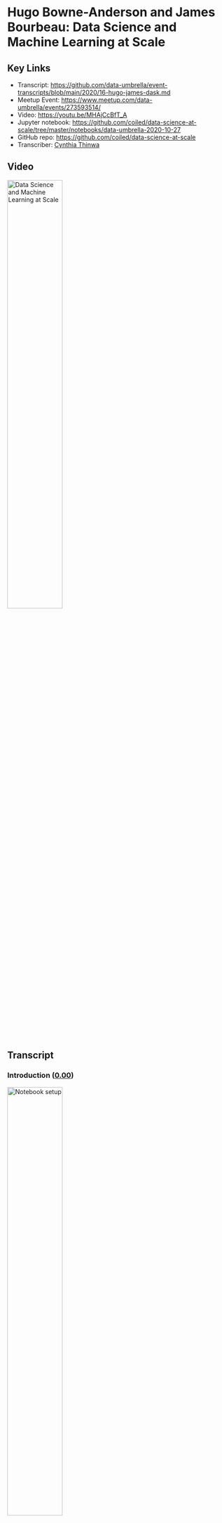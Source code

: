 # Hugo Bowne-Anderson and James Bourbeau:  Data Science and Machine Learning at Scale

## Key Links
- Transcript:  https://github.com/data-umbrella/event-transcripts/blob/main/2020/16-hugo-james-dask.md
- Meetup Event:  https://www.meetup.com/data-umbrella/events/273593514/
- Video:   https://youtu.be/MHAjCcBfT_A
- Jupyter notebook:  https://github.com/coiled/data-science-at-scale/tree/master/notebooks/data-umbrella-2020-10-27
- GitHub repo:  https://github.com/coiled/data-science-at-scale
- Transcriber:  <a href='https://github.com/'>Cynthia Thinwa</a>

## Video

<a href="http://www.youtube.com/watch?feature=player_embedded&v=MHAjCcBfT_A" target="_blank">
  <img src="http://img.youtube.com/vi/MHAjCcBfT_A/0.jpg"
       alt="Data Science and Machine Learning at Scale" width="50%" /></a>

## Transcript

### Introduction (<a href='https://youtu.be/MHAjCcBfT_A'>0.00</a>)

<a href="https://youtu.be/MHAjCcBfT_A?t=1">
  <img src="https://github.com/CeeThinwa/event-transcripts/blob/patch-1/images/v16/v16t0.00.JPG"
       alt="Notebook setup" width="50%" /></a>

**Reshama**:

Okay - hello and welcome to Data Umbrella's webinar for October; so I'm just going to go over the agenda, I'm going to do a brief introduction then there will be the workshop by Hugo and James and you can ask questions along the way in the chat or - actually the best place to ask questions is the Q&A and there's an option to upvote as well. So yeah; asking the Q&A - if you happen to post it on the chat by mistake I can also transfer it over to Q&A so that would be fine too and this webinar is being recorded.

Briefly about me: I am a statistician and data scientist and I am the founder of Data Umbrella; I am on a lot of platforms as @reshamas so feel free to follow me on Twitter and LinkedIn. We have a code of conduct; we're dedicated to providing a harassment-free experience for everyone; thank you for helping to make this a welcoming, friendly professional community for all and this code of conduct applies to the chat as well. So our mission is to provide an inclusive community for underrepresented persons in data science and we are an all-volunteer-run organization.

You can support Data Umbrella by doing the following things: you can follow our code of conduct and keep our community a place where everybody wants to keep coming to, you can donate to our open collective and that helps to pay meet-up dues and other operational costs and you can check out this link here on GitHub - we have this new initiative where all the videos are being transcribed and... so it's to make them more accessible - so we take the YouTube videos and we put the raw there and so we've had a number of volunteers help us transcribe it; so feel free to check out this link and maybe if you do this video, maybe the two speakers will follow you on Twitter; I can't promise anything but it's possible.

Data Umbrella has a job board and it's at jobs.dataumbrella.org and once this gets started I'll put some links in the chat. The job that we are highlighting today is the machine learning engineer job by Development Seed and Development Seed is based in Washington DC and Lisbon, Portugal and they do - I'm going to go to the next slide - what they do is they're doing social good work and so they're doing for instance, mapping elections from Afghanistan to the U.S, analyzing public health and economic data from Palestine to Illinois and leading the strategy and development behind data for World Bank and some other organizations and I will share a link to their job posting in the chat as well as soon as I finish this brief introduction.

Check out our website for resources - there's a lot of resources on learning Python and R, also for contributing to open source, also for guides on accessibility and responsibility and allyship. We have a monthly newsletter that goes out towards the end of the month and it has information on our upcoming events - we have two great events coming up in November and December on open source so subscribe to our newsletter to be in the know. We are on all social media platforms as Data Umbrella; Meetup is the best place to join to find out about upcoming events, our website has resources, follow us on Twitter, we also share a lot of information on LinkedIn, and if you want to subscribe to our YouTube channel we record all of our talks and post them there within about a week of the talk so it's a good way to get information.

Okay and now we are ready to get started. So I will hand it over to - put myself on mute - and I will hand it over to Hugo and James and let you take over.

**Hugo:**

Thank you all for joining I just want to thank Reshama, Christina and and everyone else who tire - all the tireless effort that - that goes into putting these meet-ups and these online sessions together. I think one thing I want to say is actually the last in-person workshop I gave - either at the end of February or early March was Data Umbrella's inaugural tutorial and meetup if I recall correctly - on Bayesian thinking and hacker statistics and simulation and that type of stuff, so it's just wonderful to be back particularly with my colleague and friend James. We're building really cool distributed data science products at Coiled - we'll say a bit about that but we'll do some introductions in a bit.

### How to access and set up notebooks used in the webinar (<a href='https://youtu.be/MHAjCcBfT_A?t=300'>05:00</a>)

<a href="https://youtu.be/MHAjCcBfT_A?t=300">
  <img src="https://github.com/CeeThinwa/event-transcripts/blob/patch-1/images/v16/v16t05.00.JPG"
       alt="Notebook setup" width="50%" /></a>
       
**Hugo:**

I just wanted to get you all accustomed to - it was February, thank you Reshama. We're working with Jupyter notebooks in a GitHub repository - the repository is pinned to the top of the chat. This is what it looks like (scrolling down the repository homepage) - these are all the files; this is the file system.

Now we use something called Binder which is a project, out of and related to Project - Project Jupyter which provides infrastructure to run notebooks without any local installs. So there are two ways you can you can code along on this tutorial; the first is - and i won't get you to do this yet - is to launch Binder. The reason I won't get you to do that yet is because once you launch it we have 10 minutes to start coding or the Binder session times out - I've been burnt by that before, actually several times - I'm surprised I even remembered it this time. The other thing you can do is install everything locally by cloning the repository, downloading Anaconda, creating a Conda environment - if you haven't done that, I suggest you do not do that now - and you launch - launch the Binder. James is going to start by telling us a few things about about Dask and distributed computing in general.

My question for you James is: if we get people to launch this now, will we get to execute a cell - code cell in 10 minutes?

**James:**

I would... let's hold off for now maybe..

**Hugo:**

Yep.

**James:**

Maybe I'll indicate when we should launch Binder.

**Hugo:**

Okay, fantastic.

**James:**

Cool um and just for reference -

**Hugo:**

So -

**James:**

What I'm looking at right now is the GitHub repository on your browser...

**Hugo:**

Yes.

**James:**

Okay.

**Hugo:**
Exactly. So I will not launch Binder now - I will not get you to now... I've - I'm doing this locally... (highlights notebook located in `localhost` onscreen) and we see that I'm in notebook zero, and if you want to actually have a look at this notebook before launching Binder, it's in the (highlights notebook location in GitHub onscreen) *Notebooks Data Umbrella...* subdirectory  (clicks notebook location in GitHub onscreen) and it's (highlights notebook location in GitHub onscreen) notebook zero and we're going to hopefully make it through the overview then (highlights notebook location in GitHub onscreen) chatting about Dask - Dask *delayed* and - and (highlights notebook location onscreen) *dataframe* and (highlights notebook location onscreen) *machine learning*.

Great so we have... Hashim has said you could open in VS Code as well; you could - I mean, that would require all your local installs and that type of stuff as well but we're to introduce me and James; we work at Coiled where we build products for distributed computing infrastructure. As we'll see one of the big problems with like bursting to the cloud is all the like Kubernetes, AWS, Docker stuff, so we build a one-click host of deployments for Dask but for data science and machine learning in general. James maintains Dask along with Matt - Matt Rocklin who created Dask with a team - people who were working with Continuum, Anaconda at the time - and James is a software engineer at Coiled and I run Data science evangelism, Marketing, work on a bunch of product stuff as well, wear a bunch of different hats occasionally; there are many ways to think about distributed compute and how to do it in Python. We're going to present - hey James, you're muted -

**James:**

I'm taking it I went away based on what I see in the chat...

**Hugo:**

You did, you did but now we're back; I've introduced you, I've introduced me, I've mentioned that there are many ways to do distributed compute in the Python ecosystem and we'll be
chatting about one called Dask and maybe I'll pass to you in a second but I'll say one thing that I really like about - my background isn't in distributed compute my background's in
Pythonic data science. When thinking about bursting to larger data sets and larger models, there are a variety of options. The thing that took me, attracted me to Dask - originally.
I saw Cameron's note  "The ghosts in the machine aren't playing nice tonight I think that ain't that the truth" - is that Dask plays so nicely with the entire Py data ecosystem so as we'll see if you want to write Dask code for dataframes - Dask DataFrames - it really mimics your Pandas code; same with Numpy, same with Scikit-learn - okay? And the other thing is Dask essentially runs the Python code under the hood so your mental model of what's happening is - actually corresponds to the code being executed. Okay.. now I'd like to pass over to James but it looks like he's disappeared again -

**James:**

I'm still here if you can hear me, I've just turned my camera off.

**Hugo:**

Oh yeah! Okay great.

**James:**

I'm gonna turn my camera... hopefully that will help, yeah -

**Hugo:**

And I might do, do the same for bandwidth, bandwidth issues so if you want to jump in and talk about Dask at a high level, I'm sharing my screen and we can scroll through (scrolls through notebook located at `localhost`).

### An overview of Dask (<a href='https://youtu.be/MHAjCcBfT_A?t=590'>09:50</a>)

<a href="https://youtu.be/MHAjCcBfT_A?t=590">
  <img src="https://github.com/CeeThinwa/event-transcripts/blob/patch-1/images/v16/v16t09.50.JPG"
       alt="Notebook setup" width="50%" /></a>

**James:**

Yeah that sounds great. So that's sort of - a nutshell - you can think of it as being composed of two main... well, components.

<a href="https://youtu.be/MHAjCcBfT_A?t=610">
  <img src="https://github.com/CeeThinwa/event-transcripts/blob/patch-1/images/v16/v16t10.10.JPG"
       alt="Dask components" width="50%" /></a>

The first we call collections; these are the user interfaces that you use to actually construct a computation you would like to compute in parallel or on distributed hardware. There are a few different interfaces that Dask implements... for instance, there's Dask Array for doing nd array computations, there's Dask DataFrame for working with tabular data... you can think of those as like - Dask Array as a parallel version of Numpy, Dask DataFrame as a parallel version of Pandas and so on. There are also a couple other interfaces that we'll be talking about; Dask delayed for instance - we'll talk about that today - we'll also talk about the Futures API; those are sort of for lower level custom algorithms, in sort of paralyzing existing - existing code. The main takeaway is that there are several sort of familiar APIs that Dask implements and that we'll use today to actually construct your computation. So that's the first part of Dask - it is these Dask collections - you then take these collections, set up your steps for your computation and then pass them off to the second component which are Dask schedulers and these will actually go through and execute your computation potentially in parallel. There are two flavors of schedulers that Dask offers. The first - is a - are called single machine schedulers and these just take advantage of your local hardware they will spin up a a local thread or process pool and start submitting tasks in your computation to to be executed in parallel either on multiple threads or multiple processes. There's also a distributed scheduler - or maybe a better term for... would actually be called the advanced scheduler because it works well on a single machine but it also scales out to multiple machines, so for instance as you'll see later we will actually spin up a  distributed scheduler that has workers on remote machines on AWS so you can actually scale out beyond your local resources like say what's on your laptop.

(Scrolls through notebook located at `localhost`) Kind of scrolling down then to the image of the cluster we can see the main components of the distributed scheduler -

**Hugo:**

And James, I might get people to spin up the Binder now because we're going to execute codes-

**James:**

Yeah... now is a good point. Yep -

**Hugo:**

So just - here's a quick break point before you know... a teaser for schedulers and what's happening there. I'll ask you to - in the repository there's also the link to the binder; click on launch binder (right-clicks the link), i'm going to open it in a new tab and what this will create is an environment in which you can just execute the code in - in the notebooks okay... (displays the opened tab at *mybinder.org* where `coiled/data-science-at-scale/master` repository is loading) so hopefully by the time we've gotten - gone through this section, this will be ready to start executing code. So if everyone wants to do that - to code along... otherwise just watch - or if you're running things locally, also cool; thanks James.

#### An illustration of a distributed scheduler (<a href='https://youtu.be/MHAjCcBfT_A?t=780'>13:00</a>)

<a href="https://youtu.be/MHAjCcBfT_A?t=780">
  <img src="https://github.com/CeeThinwa/event-transcripts/blob/patch-1/images/v16/v16t13.04.JPG"
       alt="Scheduler" width="50%" /></a>

**James:**

Yeah, yeah no problem, thank you. So - so yeah, looking at the image for the distributed scheduler; we're not gonna have time to go into the... a lot of detail about the distributed scheduler in this workshop so - but we do want to provide at least a high level overview of the, the different parts and components of the distributed scheduler.

So the first part I want to talk about is in the diagram what's labeled as a client. So this is the user facing entry point to a cluster; so um wherever you are running your python session... that could be in a jupiter lab session - like we are here, that could be in a python script somewhere... you will create and instantiate a client object that connects to the second component which is the Dask scheduler.

So each Dask cluster has a single scheduler in it that sort of keeps track of all of the state - for all of the - the state of your cluster and all the tasks you'd like to compute; so from your client you might start submitting tasks to the cluster... the scheduler will receive those tasks and compute things like all the dependencies needed for that task like say you're implementing - you say you want to compute Task C, but that actually requires first you have to compute Task B and Task A - like there are some dependency structures there; it'll compute those dependencies as well as keep track of them. It'll also communicate with all the workers to understand what worker is working on which task and as space frees up on the workers it will start farming out new tasks to compute to the workers.

So in this particular diagram there are three Dask distributed workers here; however, you can have as you can have thousands of workers if you'd like. So the workers are the things that actually compute the tasks. They also store the results of your tasks and then serve them back to you in the client. The scheduler basically manages all the state needed to perform the computations and you submit tasks from the client. So that's sort of a quick whirlwind tour of the different components for the distributed scheduler and at this point I think it'd be great to actually see - see some of this in action... Hugo, would you like to take over?

### Dask in action (<a href='https://youtu.be/MHAjCcBfT_A?t=915'>15:14</a>)

<a href="https://youtu.be/MHAjCcBfT_A?t=915">
  <img src="https://github.com/CeeThinwa/event-transcripts/blob/patch-1/images/v16/v16t15.23.JPG"
       alt="Dask in action" width="50%" /></a>

**Hugo:**

Absolutely. Thank you for that wonderful introduction to Dask and and the schedulers in particular and we are going to see that with Dask in action. I'll just note that this tab in which I launched the binder, is up and running - if you're going to execute code here, click on *notebooks*, click on *data umbrella* and then go to the *overview* notebook and you can drag around (drags one of the three dashboards displayed). We'll see the utility of these - these dashboards in a second but you can, you know drag your stuff around to - to make - you know, however you want to - want to structure it and then you can execute code in here. I'm not going to do that,  I'm going to do this locally at the moment (opens notebook at `localhost`); but just to see Dask in action to begin with, I'm going to - I'm actually going to restart kernel and clear my outputs - so I'm going to import from Dask distributed, the client, the - sorry the other thing I wanted to mention is we made a decision around content for this. We do have a notebook that we - we love to teach on schedulers but we decided to switch it out for machine learning for this workshop in particular; we are teaching a similar although distinct workshop at Py Data Global so we may see some of you there in which we'll be going more in depth into schedulers as well, so if you want to check that out definitely do so. We instantiate the client which as James mentioned is kind of what we work with as the user to submit our code. So that will take - take a few seconds... okay it's got a port in use so it's going - going elsewhere. What I'll just first get you to notice is that it tells us where our dashboard is - and we'll see those tools in a second - tells us about our cluster that we have four workers, eight cores, between eight and nine gigs(gigabytes) of - of RAM... okay?

Now this is something I really love about Dask, all the diagnostic tools - if I click on the little Dask thing here (clicks on the Dask icon in the leftmost panel) and (navigates to the binder) we've modified the binder so that - that exists there as well. We can see (clicks on the Dask icon) - i'll hit search (clicks on search icon within the pop-up menu from the Dask icon) and it should - (search result displays the same port as the port that is the output from the scheduler on the notebook) that now corresponds to the - the scheduler. Now i want to look at the task stream (clicks on the `TASK STREAM` button within the pop-up menu from the Dask icon, placing the Dask Task Stream dashboard to the right) which will tell us in real time what's happening; i also want to look at the (clicks on the `CLUSTER MAP` button within the pop-up menu from the Dask icon, placing the Dask Cluster Map dashboard just below the Dask Task Stream dashboard that is positioned to the right) cluster map. So we see here - this is already really cool - we've got all of our workers around here (moves cursor around a small dashboard below the Dask icon pop-up menu) and our scheduler - scheduler there and when we start doing some compute we'll actually see information flowing between these... and the other thing maybe... I'll yeah... I'll include a little progress (clicks on the `PROGRESS` button within the pop-up menu from the Dask icon, placing the Dask Progress dashboard to the right of the Dask Cluster Map dashboard) and that can be an alternate tab to... ask... I'm wondering perhaps I also want to include something about the workers (clicks on the `WORKERS` button within the pop-up menu from the Dask icon, placing the Dask Workers dashboard between the Dask Cluster Map and the Dask Progress dashboards).

Yeah, okay... great. So we've got a bunch of stuff that's - that's pretty interesting there and so the next thing I'm going to do... we've got a little utility file (highlights code cell containing `%run prep.py -d flights`) which downloads some of the data and this is - what it does is if you're in Binder it downloads a subset of the data; if you're anywhere else it downloads a larger set. For this particular example we're dealing with a small data set - you see the utility of Dask and distributed compute when it generalizes to larger data sets, but for pedagogical purposes we're going to sit with a smaller data set so that we can actually run - run the code: there's a trade-off there. So actually, that was already downloaded it seems but you should all see it download... I'm actually going to run that in the binder just to - you should start seeing `Downloading nyc flights dataset... done`, `Extracting`... `Creating json data` etc. Okay now what we're going to do is we're going to read in this data as a Dask DataFrame - and what I want you to notice is that it - really, the Dask code mimics Pandas code,  so instead of `pd.read_csv()` we've got `dd.read_csv()`. We've got, you know, this is the file path - the first argument; we're doing some parse date, setting some data types... okay? We've got a little  wild card regular expression there to - to join - to do a bunch of them... and then we're performing a `groupby`... okay? So we're grouping by the origin of these flights - flight data, we're looking at the the mean departure delay group(ed) by origin... the - the one difference i want to make clear is that in Dask we need a `.compute()` method; that's because Dask performs lazy computation - it won't actually do anything, because you don't want it to do anything on really large data sets until you explicitly tell it - tell it to compute.

So i'm going to execute this now (runs code cell) and we should see some information transfer between the scheduler and the workers and we should see tasks starting - starting to be done, okay? So moment of truth... fantastic (code cell displays output, the clusters show lines moving among them, the task stream creates a sort of bar graph and the code cell stops running) so we call this a pew pew plot because we see pew! pew! pew! We saw a bunch of data transfer happening between them (the clusters)... these are all our calls and we can see tasks happening... it tells us what tasks there are. We can see that most of the time was spent reading reading CSVs (highlights `read csv` in task graph), then we have some groupbys on chunks and - and that type of stuff (highlights task in task graph). So that's a really nice diagnostic tool to see what most of your work is - is actually doing under Dask Workers you can see memory used, `CPU use`, more fine-grained examples there. So I - I'd love to know if, in the Q&A, I'm going to ask... Were you able to execute this code?... and if you were in Binder just a thumb up, a vote would be - no - would be fantastic; much appreciated.

So as we've mentioned I just wanted to say a few things about tutorial goals: the goal is to cover the basics of Dask and distributed compute; we'd love for you to walk away with an understanding of when to use it, when to not, what it has to offer; we're going to be covering the basics of Dask Delayed, which, although not immediately applicable to data science, provides a wonderful framework for thinking about Dask - how Dask works and understanding how it works under the hood; then we're going to go into Dask DataFrames and then machine learning hopefully. Due to the technical considerations with... we've got less time than - than we thought we would but we'll definitely do the best we can. We may have less time to do exercises - so we've had two people who were able to execute this code... if you - if you tried to execute it in Binder and were not able to, perhaps post that in the Q&A - but we also have several exercises and I'd like you to take a minute just to do this exercise. The i- I'm not asking you to do this because i want to know if you're able to print     `hello world` i'm essentially asking you to do it so you get a sense of how these exercises work. So if you can take 30 seconds to print `hello world` then we'll - we'll move on after that, so just take 30 seconds now - and it seems like we have a few more people who were able to execute code which - which was great... okay, fantastic. So you will put your solution there for some reason I have an extra cell here so i'm just going to clip that (deletes blank code cell) and to see a solution uh i'll just get you to execute this cell (highlights a code cell containing `%load solutions/overview.py`) and it provides the solution and then we can execute it and compare it to the the output of what you had, okay? 'Hello world.'

### Working directly from the cloud with Coiled (<a href='https://youtu.be/MHAjCcBfT_A?t=1401'>23:21</a>)

<a href="https://youtu.be/MHAjCcBfT_A?t=1401">
  <img src="https://github.com/CeeThinwa/event-transcripts/blob/patch-1/images/v16/v16t23.23.JPG"
       alt="Working with Coiled" width="50%" /></a>

**Hugo:**

So as as we saw, I've done all this locally, you may have done it on Binder... there is an option to work directly from the cloud and I'll - I'll take you through this - there are many ways to do this. As I mentioned we're working on one way with Coiled and I'll explain the rationale behind that in - in a second but I'll show you how easy it is to get a cluster up and running on - on AWS without even interacting with AWS for free, for example; you can follow along by signing into Coiled cloud. To be clear, this is not a necessity and it does involve you signing up to our product, so i just wanted to be absolutely transparent about that; it does not involve any credit card information or anything along those lines and in my opinion it does give a really nice example of how to run stuff on the cloud. To do so you can sign in at <a href='https://cloud.coiled.io/'>cloud.coiled.io</a> you can also `pip install coiled` and then do authentication; you can also spin up this - this hosted Coiled notebook (clicks <a href='https://cloud.coiled.io/jobs/coiled/quickstart'>link</a> on notebook), so I'm going to spin that up now and I'm going to post that here... actually yep, I'm gonna post that in the chat if you - let me get this right - if you've - if you've never logged in to Coiled before it'll ask you to sign up using Gmail or GitHub so feel free to do that if you'd like; if not that's also also cool, but I just wanted to be explicit uh about that.

The reason I want to do this is to show how Dask can be leveraged to do work on really large data sets; so you will recall that i had between eight and nine gigs of RAM on my local system - oh wow Anthony says, "On iPad, unable to execute on Binder," incredible... I don't have a strong sense of how Binder works on iPad; I do know that I was able to - to check - to use a binder on my iPhone several years ago on my way to Scipy doing code review for someone - for Eric Maher i think, for what that - that's worth... but back to this, we have this NYC taxi dataset which is over 10 gigs - it won't even - I can't even store that in local memory - I don't have enough RAM to store that. So we do need, either to do it locally in an out of core mode of some sort or we can we can burst to the cloud - and we're actually going to burst to the cloud using - using coiled; so the notebook is running here (navigates to the Coiled page) for me and - but - I'm actually gonna do it from my local - local notebook (navigates to JupyterLab loading the notebook hosted in Coiled) but you'll see... and once again feel free to code along here... it's spinning up a notebook and James who is - is my co-instructor here is to be - I'm, I'm so grateful all the work is done on our notebooks in Coiled - you can launch the cluster here and then analyze the entire... over 10 gigs of data there... I'm going to do it here (navigates to the notebbok in `localhost`).

So to do that, I import Coiled and then I import the Dask distributed stuff (highlights code cell) and then I can create my own software environment (highlights next code cell), cluster configuration (highlights next code cell) - I'm not going to do that because the standard Coiled cluster configuration software environment (highlights next code cell) works. Now i'm going to spin up a cluster (highlights and runs next code cell) and instantiate a client.

Now because we're spinning up a cluster in - in the cloud, it'll take - it'll take - a minute - a minute or two... enough time to make a cup of coffee but it's also enough time for me to just talk a bit about why this is important and there are a lot of a lot of good - good people working on - on similar things... but part of the motivation here is that if you want to... you don't always want to do distributed data science, okay? First I'd ask you to look at - instead of using Dask, if you can optimize your Pandas code, right? Second I'd ask, if you've got big datasets - it's a good question - do you actually need all the data? So I would - if you're doing machine learning, plot your learning curve; see how accurate... see how your accuracy or whatever your metric of interest is improves as you increase the amount of data - right? - and if it plateaus before you get to a large data size then you may as well, most of the time, use your small data; see if sub-sampling can actually give you the results you need. See if you can get a bigger, bigger - access to a bigger machine so you don't have to burst to the cloud; but after all these things if you do need to burst - burst to the cloud, until recently you've had to get an AWS account, you've had to, you know, set up containers with Docker and/or Kubernetes and do all of these kind of - I suppose - DevOpsy software engineering foo stuff which, which if you're into that I - I absolutely encourage you - encourage you to do that... but a lot of working data scientists aren't paid to do that and don't necessarily want to. So that's something we're working on, is thinking about these kind of one-click hosted deployments so you don't have to do all of that; having said that I very much encourage you to try doing that stuff if - if you're interested.

We'll see that the - the cluster has just been created and what I'm going to do, we see that - oh I'm sorry, I've done something funny here... I'm - I'm referencing the previous client, aren't I James?

**James:**

Yeah it looks like you should go ahead and connect a new client to the Coiled cluster -

**Hugo:**

and... 

**James:**

making sure not to re-execute the cluster creation because -

**Hugo:**

Yeah, exactly. So, would that be... how would I... what's the call here?

**James:**

I would just open up a new cell and say `client = Client` and then pass in the cluster, like `(cluster)` (typing the code `client = Client(cluster)` in a new cell)... yeah -

**Hugo:**

Great... okay, fantastic - and what we're seeing is a slight version... this (highlights code cell output) - we don't need to worry about this; this is essentially saying that
the environment on the cloud mis- is there's a slight mismatch with my, with my local environment; we're fine with that. I'm going to look here - for a certain reason the - the dashboard isn't quite working here at the moment. James would you suggest i just click on this and open a new

**James:**

Yeah... click on the ecs dashboard link (in the code output)

**Hugo:**

Oh yes, fantastic... so... yep, there's some bug with the local dashboards that we're - we're currently - currently working on but what we'll see now... just a sec, I'm going to remove all of this (closes all previously opened dashboards and the Dask icon popup menu) - we'll see now that I have access to 10 workers, I have access to 40 cores and I have access to over 170 gigs of memory (resizes window containing notebook on `localhost` to show Dask dashboards at the ecs link mentioned earlier lying to the right)... okay, so now I'm actually going to import this data set (highlights and runs code cell in notebook on `localhost`) and it's the entire year of data from 2019, and we'll start seeing on - on the diagnostics all the, all the processing happening, okay? So... actually, not yet because we haven't called compute (i.e. added `.compute()` to the `dd.read_csv()` function)... okay, so it's done this lazily, we've imported it - it shows kind of like Pandas when you show a dataframe, the column names and data types - but it doesn't show the data because we haven't loaded it yet; it does tell you how many partitions it is. So essentially - and we'll see this soon - Dask DataFrames correspond to collections of Pandas DataFrames so there are really 127 Pandas DataFrames underlying this Dask DataFrame.

So now i'm going to do the compute - well I'm going to set myself up for the computation to do a group by passenger count and look at the mean tip (runs code cell) - now that took a very small amount of time; we see the ipython magic timing there because we haven't computed it - now we're actually going to compute (runs next code cell) - and James if you'll see in the chat, Eliana said her Coil-Coiled authentication failed; I don't know if you're able to to help with that but if you are, that would be great... and it may be difficult to debug in - but look; as we see, we have the task stream now and we see how many - you know we've got 40 cores working together, we saw the processing, we saw the bytes stored - it's over 10 gigs as I said - and we see we were able to do our basic analytics. We were able to do it on a 10 plus gig dataset in - in 21.3 seconds which is pretty - pretty exceptional. If any - any code-based issues come up and they're correlated in particular... so if you have questions about the code execution please ask in the Q&A not in the chat because others cannot vote it and I will definitively prioritize questions on technical stuff particularly ones that up- that are upvoted; but yeah, I totally agree thanks - thanks very much.

### Working with Dask DataFrames (<a href='https://youtu.be/MHAjCcBfT_A?t=1963'>32:43</a>)

<a href="https://youtu.be/MHAjCcBfT_A?t=1963">
  <img src="https://github.com/CeeThinwa/event-transcripts/blob/patch-1/images/v16/v16t32.49.JPG"
       alt="Working with Coiled" width="50%" /></a>

**Hugo:**
So yeah... let's jump into - into Dask DataFrames (opens notebook two at `localhost`). So of course we write here that in the last exercise we used Dask Delayed to parallelize loading multiple csv files into a Pandas DataFrame. We're not - we - we haven't done that but you can definitely go through and have a look at that - but I think perhaps even more immediately relevant for a data science crowd and an analytics crowd is - which is what I see here from the reasons people - people have joined - is jumping into Dask DataFrames, and as I said before a Dask dataframe really feels like a Pandas dataframe, but internally it's composed of many different - different dataframes. This is one - one way to think about it, that we have all these Pandas dataframes and the collection of them is a Dask dataframe - and as we saw before they're partitioned. We saw when we loaded the taxi dataset in the Dask dataframe was 127 partitions right? Where each partition was a normal Panda - Pandas dataframe and they can live on disk as they did, early in the first example - Dask in action - or they can live on other machines as when I spun up a coiled cluster and and did it on - on AWS.

Something I love about Dask's dataframes - I mean I rant about this all the time - it's how... it's the Pandas API and - and Matt -Matt Rocklin actually has a post on - on the blog called "A brief history of Dask" in which he talks about the technical goals of Dask but also talks about a social goal of Dask which in Matt's words is to "invent nothing"; he wanted and the team wanted the Dask API to be as comfortable and familiar for users as possible and that's something  really appreciate about it.

So we see we have element - *elementwise operations*, we have the - our favorite - *row-wise selections*, we have *loc*, we have the *common aggregations*, we saw *groupby*s before, we have *is in*s, we have *datetime string accessors*. Oh James! We forgot to - I forgot to edit this and I -it should be *groupby* - I don't know what - what a *froupby* is but that's something... we'll make sure the next iteration to - to get it right; at least we've got it right there and in the code but have a look at the Dask dataframe API docs to check out what's happening and a lot of the time Dask dataframes can serve as drop in replacements for Pandas dataframes. The one thing that I just want to make clear as I did before, is that you need to call `compute()` because of the lazy - lazy compute property of Dask. So this is wonderful to talk about when to use Dask dataframes. So if your data fits in memory use Pandas; if your data fits in memory and your code doesn't run super quickly I wouldn't go to Dask, I'd try to - I'd do my best to optimize my Pandas code before trying to get gains - gains and efficiency; but Dask itself becomes useful when the dataset you want to analyze is larger than your machine's RAM, where you normally run into memory errors and that's what we saw with the taxicab example. The other example that we'll see when we get to machine learning is you can do machine learning on a small dataset that fits in memory but if you're building big models or training over like a lot of different hyperparameters or different types of models, you can you can parallelize that using - using Dask. So there is, you know - you want to use Dask perhaps in the big data or medium to big data limit as we see here, or in the medium to big model limit where training, for example, takes and takes a lot of time, okay?

So without further ado let's get started with Dask dataframes; (highlights a code cell) you likely ran this preparation file to get the data in the previous notebook but if you didn't execute that... now we're going to (highlights a code cell) get our file names by doing - doing a few joins and we see our file is a string `data/nycflights/*` - to access all of them - `.csv` and we're going to import our Dask dust.dataframe and read in (highlights a code cell) our dataframe, parsing some dates, setting some - setting some data types, okay? I'll execute that (runs all cells above together with the current cell) we'll see we have 10 partitions... as we noted before, if this was a Pandas dataframe we'd see a bunch of entries here; we don't, we see only the column names and the data types of the columns and the reason is, as we've said it explicitly here, is the representation of the dataframe object contains no data, it's done - Dask has done enough work to read the start of the file so that we know a bit about it, some of the important stuff and then infer the column types and column names and data types, okay?... but we don't - once again we don't - let's say we've got 100 gigs of data, we don't want to like do this call and suddenly it's reading all that stuff in and doing a whole bunch of compute until we explicitly tell it to, okay? (Highlights a code cell) Now this is really cool... if you know a bit of Pandas you'll know that you can there's an attribute `columns` which (runs code cell) prints out - it's well... it's actually the columns form an index, right?... the pandas index object - and we get the - we get the column names there... cool! Pandas in Dask form. (Highlights a code cell) We can check out the data types as well as we would in Pandas we see we've got some *int*s for the day of the week, we've got some *float*s for departure time, - maybe we'd actually prefer that to be, you know, a date time at some point - we've got some objects which generally are the most general o-objects so generally strings... so that's all Pandas-y type stuff. In addition Dask dataframes have an attribute, `npartitions`  (highlights a code cell) which tells us the number of partitions and we saw before that that's 10, so i'd expect to see 10 here... (runs code cell) Hey, look at that.

Now this is something that we talk about a lot in the *delayed* notebook is really the task graph (highlights a code cell) - and i don't want to say too much about that - but really it's a visual schematic of - of the order in which different types of compute happen, okay? (runs code cell) ... and so the task graph for `read.csv` tells us what happens when we call compute and essentially it reads csv 10 ten times, zero indexed of course - because Python, reads csv ten different times into these ten different Pandas - Pandas dataframes and if there were `groupby`s or stuff after that we'd see them happen in - in the - in the graph there and we may see an example of this in a second. So once again (highlights a code cell) as with Pandas um we're going to view the the head of
the data frame
great and we see a bunch of stuff um
you know we we see the first first five
rows um
i'm actually also gonna gonna have a
look at the
the tail the final five rows that may
take longer um
because it's accessing the the final i
um
i there's a joke and it may not even be
a joke how much
um data analytics is actually biased by
people looking at the first five rows
before actually
you know interrogating the data uh more
more seriously um so how would all of
our results look different
if um if our files were ordered in
in a different way that's another
conversation for a more philosophical
conversation for another time
um so now i want to show you some
computations
with uh dark data frames okay so
since dash data frames implement a
pandas like api
um we can just write our familiar pandas
codes so
i want to look at the column um
uh departure delay and look at the
maximum of that column
i'm going to call that max delay so you
can see we're selecting the column
and then applying the max method as we
would with pandas oh what happened there
gives us some uh da scala
series um and
what's happened is we haven't called
compute right so it hasn't actually done
the compute yet um
we're going to do compute but first
we're going to visualize the task graph
like we did
here and let's try to reason what the
task graph would look like right so
the task graph first it's going to read
in
all of these things and then
it'll probably perform this selector
on each of these
different pandas data frames comprising
the dash data frame
and then it will compute the max of each
of those and then do a max on all those
maxes
i think that's what i would assume is
happening here
great so that's what we're what we're
doing we're reading this so we read the
first
um perform the first read csv get this
das data frame
um get item i think is that selection
then we're taking the max
we're doing the same for all of them
then we take all of these max's
and aggregate them and then take the max
of that okay so that
that's essentially what's happening when
i call compute which i'm going to do
now
moment of truth okay
so uh that took around eight seconds and
it tells us the max
and i i'm sorry let's let's just get
out some of our dashboards up
as well um
huh i think in this notebook we are
using the single machine scheduler hugo
so i don't think there is a dashboard to
be seen exactly
yeah thank you for that that that catch
james um
great um is even better
um uh james we have a question around
using dark for
um reinforcement learning can you
can you speak to that um yeah so
uh it depends on this i mean yeah short
answer
yes you can use gas to train
reinforcement learning models
um so there's a package that hugo will
talk about called desk ml that we'll see
in the next notebook uh for distributing
machine learning
um that paralyzes and and distributes
um some existing models uh using desks
so for instance things like
random forces forest inside kit learn
um so so yes you can use das to uh
uh do distributed training for models
i'm not actually sure if gaskml
implements
any reinforcement learning models in
particular
um but that is certainly something that
that can be done
yeah and i'll i'll build on that by
saying we are about to jump into machine
learning
um i don't think as james said i don't
think
there's reinforcement learning um
explicitly that
that one can do um but um you of course
can use the das
scheduler yourself to um you know to
distribute any reinforcement learning
stuff
you you have as well and that's actually
another another point to make that maybe
james can speak to a bit more is that um
the dark team of course built all of
these high-level collections and task
arrays and
dust data frames and were pleasantly
surprised when
you know maybe even up to half the
people using dust came in all like we
love all that but we're going to use
the scheduler for our own bespoke use
cases right
yeah exactly yeah the original intention
was to like make basically a num
like a parallel numpy so that was like
the desk array stuff like run
run numpy and parallel on your laptop um
and and yeah so in order to do that we
ended up
building a distributed scheduler um
which sort of does
arbitrary task uh computations so
not just things like uh you know
parallel numpy but
really whatever you'd like to throw at
it and uh it turns out that ended up
being really
useful for people um and so yeah now
people use that
um sort of on their own uh just using
the distributed scheduler to do
totally custom algorithms um in parallel
um
in addition to these like nice
collections like you saw hugo presents
the dash data frame um api is you know
the same as the panda's api so there is
this like familiar space you can use
things
like the high-level collections but you
can also run
uh whatever custom like hugo said
bespoke computations
you might have exactly and it's it's
been wonderful to see
so many people so many people do that
and the first thing
as we'll see here the first thing to
think about is if
if you're doing lifestyle compute if
there's anything you can you know
parallelize embarrassingly as they say
right so just
if you're doing a hyper parameter search
you just
run some on one worker and some on
the other and there there's no
interaction effect so you don't need to
worry about that as opposed to
if you're trying to do um
you know train on streaming data where
you may require it all
to happen on on on the same worker okay
um yeah so even think about trying to
compute the standard deviation of a
of a a univariate data set right um
in in that case um you can't just send
you can't just compute the standard
deviation on two workers and then
combine the result in some some way you
need to do something slightly slightly
more nuanced and slightly
slightly clever more clever um i mean
you still can actually in
in that case but you can't just do it as
naively as that
um but so now we're talking about
parallel and distributed machine
learning we have 20 minutes left so this
is kind of going to be a whirlwind tour
but um you know whirlwinds when safe uh
exciting and informative um i just want
to make clear the material in this
notebook is based on the open source
content from darsk's
tutorial repository as there's a bunch
of stuff we've shown you today
the reason we've done that is because
they did it so well so i just want to
give a shout out to all the das
contributors
okay so what we're going to do now is um
just break down machine learning scaling
problems into two categories
just review a bit of psychic learn in
passing um
solve a machine learning problem with
single michelle single michelle
um i don't know who she is but single
michelle wow
single machine and parallelism with
psychic learning job lib
then solve an l problem with an ml
problem with multiple machines and
parallelism using uh dark as well
and we won't have time to burst for the
cloud i don't think but you can also
play
play around with that okay so as i
mentioned before
when thinking about distributed compute
a lot of people do it when they have
large data they don't necessarily think
about the large model limit
um and this schematic kind of speaks to
that um
if you've got a small model that fits in
ram you don't need to think about
distributed compute
if your data size if your data is larger
than your ram
um so your computer's ram bound then you
want to start going to a distributed
setting or if your model is big and cpu
bound um such as like large-scale
hyper-parameter searches or like
ensembl blended models of like machine
learning algorithms
um whatever it is and then of course we
have the
you know big data big model uh limit
where um distributed computer desk is
incredibly handy as i'm sure
you could uh imagine okay and
that's really what i've what i've gone
through here
um a bird's-eye view of the strategies
we think about um
if it's in memory in the bottom left
quadrant just use scikit-learn or your
favorite ml library
um otherwise known as psychic learn um
for me anyway
um
i was going to make a note about xg
boost but i but i won't
um for large models
uh you can use joblib and your favorite
circuit learn estimator
for large data sets uh use our dark ml
estimators so we're gonna do a whirlwind
tour of psychic learn in
in five minutes we're going to load in
some data so we'll actually generate it
we'll import scikit-learn for our ml
algorithm create an estimator
and then check the accuracy of the model
okay so once again i'm actually going to
clear all outputs after restarting the
kernel
okay so this is a utility function of
psychic learn to create some data sets
so i'm going to make um
a classification data set with four
features and 10 000 samples and just
have a quick view
um of some of it um
so just a reminder on ml
um x is the samples matrix um the size
of x
is um the number of samples
uh in terms of rows number of features
as columns
um and then a feature or an attribute
is uh what we're trying to predict
essentially okay um so why um
is the predictor variable uh which we're
where
um which we're or the target variable
which we're trying to predict so let's
have a quick view
of why it's zeros and ones in in this
case
okay so um yep that's what i've said
here
why are the targets which are real
numbers for regression tasks or integers
for classification
or any other discrete sets of values um
no words about unsupervised learning at
the moment we're just going to support
we're going to
fit a support vector classifier for this
example
so let's just load the appropriate
scikit-learn
module we don't really need to discuss
what
support vector classifiers are at the
moment now this is one of the
very beautiful things about the
scikit-learn api
in terms of fitting the the model
we instantiate um a classifier and we
want to fit it
to the features with respect to the
target okay so the first argument is the
features second argument
is the target variable
so we've done that now i'm not going to
worry about inspecting the learn
features um i just want to see how
accurate it was okay and once we see how
accurate it was i'm not gonna do this
but then we can um make a prediction
right
using uh estimator dot predict on a new
a new data set
um so this estimator will tell us
so this score will tell us the accuracy
and essentially
that's the proportion or percentage
a fraction of um
the uh results that were that the
estimator got correct and we're doing
this on the training
data set we've just trained the model on
this so this is telling us
um the accuracy on the on the training
data set okay so it's 90
accurate on the training data set if you
dive into this a bit more you'll
recognize that
um if we we really want to know the
accuracy
on a holdout set or a test set
um and it should be probably a bit lower
because this is what we use to fit it
okay
but all that having been said i expect
um you know
if if this is all resonating with you it
means we can really move on to the
distributed stuff um um in in a second
um but the other thing that that's
important to note is that we've trained
it but
a lot of model a lot of estimators and
models have um hyper parameters that
affect the fit but you
that we need to specify up front um
instead of being learned during training
so
you know there's a c parameter here
there's a uh
are we using shrinking or not um so we
specify those
we didn't need to specify them because
there are default values but here we
specify them
okay and um
then we're going to um
look at the score now
okay this is amazing we've got 50
accuracy um
which is the worst score possible just
think about this if if you've got binary
classification task and you've got 40
accuracy then you just flip the labels
and that changes to 60 accuracy so it's
amazing that we've actually hit
50 accuracy we're to be congratulated on
that
um and what i want to note here is that
we have two sets of hyper parameters
we've used one's
created 90 actual model with 90 accuracy
another one one with 50 accuracy um
so we want to find the best hyper
parameters essentially and that's why
hyper parameter optimization
is is so important um there are several
ways to do hyper parameter optimization
one is called grid search uh cross
validation i won't talk about cross
validation
um it's essentially um a more robust
analogue of train test split where you
uh train on a subset of your data and
compute the accuracy on a test
on a holdout set or a test set um cross
validation is
a as i said a slightly more robust
analog of this
it's called grid search because we have
a grid of hyper parameters so
we have you know in this case we have a
hyper parameter c we have a hyper
parameter kernel
and we can imagine them in a in a grid
and we're performing
um we're checking out um the score
over all this gr over this entire grid
of hyper parameters okay
so to do that um i import grid search
csv
now i'm going to um
compute um the estimator over
over these train the estimator over over
this grid um
and as you see this is taking time now
okay
um and what i wanted to make clear and i
think should be becoming
clearer now is that if we have a large
hyper parameter
uh sweep we want to do on a small data
set das can be useful for that
okay because we can send some of the
parameters to
one worker some to another and they can
perform them um in parallel so that's
embarrassingly parallel because
you're you're doing the same work as you
would otherwise
um but sending it to a bunch of
different workers we saw that took 30
seconds which is in my realm of
comfort as a data scientist i'm happy to
wait 30 seconds
um if i had to wait much longer if this
grid was bigger
i'd start to get probably a bit
frustrated um
but we see that it computed um
it for c is equal to all combinations of
these
essentially okay um so that's really all
i wanted to say there um and then we can
see the best parameters
and the best score so the best score was
0.098 and it was c10 and the kernel um
rbf a radial basis function it doesn't
even matter what that is though
um for the purposes of this so we've got
10 minutes left we're going to
we're going to make it i can feel it i
have a good i have a good sense
um a good after the
i mean this demo is actually going
incredibly well given um the initial
technical hurdles so touchwood hugo um
okay so what we've done is we've really
segmented ml scaling problems into
two categories cpu bound and ram bound
um and i
i really i can't emphasize that enough
because i see so many people
like jumping in to use new cool
technologies um without
perhaps taking it being a bit mindful
and
intentional about it and reasoning about
when things are useful and and when not
um
i suppose the one point there is that
sure data science is a technical
discipline but there are a lot of other
aspects to it
um involving this type of reasoning
as well so we then carried out a typical
sklearn workflow for ml problems
um with small models and small data and
we reviewed hyper parameters and hyper
parameter
optimization um so in this section
um we'll see how job lib which is a set
of tools to provide lightweight
pipelining
um in python uh gives us parallelism on
our laptop and then we'll see how dark
ml can give us um awesome parallelism
uh on on clusters okay so essentially
um what i'm doing here is i'm doing
exactly the same as above
with a grid search but i'm using the
quark the keyword argument n
jobs which tells you how many tasks uh
to run in parallel
using the cause available on your local
workstation and specifying minus one
jobs
means the it just runs them the maximum
possible
okay so i'm going to execute that
great
so we should be done in a second feel
free to ask um any questions
in the chat oh alex
um has a great question in the q a does
das have
uh see a sequel and query optimizer
um i'm actually so excited that um
[Music]
and james maybe you can provide a couple
of links to this um
we're really excited to have seen dark
dust sql um
developments there uh recently um
so that's dark hyphen hyphen sql um
and we're actually we're working on some
some content and a blog post and maybe a
live live coding session
about that in in the near future um so
if anyone if you want updates from from
coyle feel free to go to our website and
sign up for our mailing list
and we'll let you know about all of this
type of stuff but the short answer is
yes alex and it's getting better and um
if james is able to post post a link
there that would be that would be
fantastic
um so we've done link in the chat
fantastic um
[Music]
and so we've we've seen how
we have um
[Music]
single machine parallelism here um using
the
um using the end jobs quark um and in
the final minutes
let's see multiple multi-machine
parallelism
with dusk okay um so
what i'm going to do is i'm going to
uh do my imports and create my
client incentive my client and check it
out
okay so once again i'm working locally
um i hit search and that'll
task is pretty smart in terms of like
knowing uh which which client i want to
check out
do the tasks stream
because it's my favorite i'll do the
cluster map otherwise known as the pew
pew map
um and then
i want some progress we all we all crave
progress don't we um
and
maybe my workers tab okay great so um
we've got that up and running now i'm
going to do a slightly uh
larger hyper parameter search okay um
so remember we had just a couple for c
a couple for kernel um we're going to do
more we have some for shrinking now i'm
actually
going to comment that out because i
don't know how long that's going to take
um if you're coding them on binder now
this may actually take
far far too long for you um but we'll
we'll see so i'll execute this code and
we should see
just sick no we shouldn't see any work
happening yet um
but what i'm doing here is
oh looks like okay my clusters back up
great
we're doing our grid search but we're
going to use um
dask as as the back end right and this
is a context manager where we're
asserting that um
and and we can just discuss the the
syntax there but it's not particularly
important currently i'm going to execute
this now
and
let's see
fantastic we'll see all this um data
transfer happening here we'll see our
tasks
um happening here we can see these big
batches of fit and score
fit um so fitting fitting the models
then finding um
how well they perform uh via this
k-fold cross validation
which is really cool
and
let's just yep we can see um
what's happening here we can see we
currently have 12 processing we've got
seven in memory and we have um
several more that we need to do uh our
desk workers we can see
us oh we can see our cpu usage
we can see how we can see cpu usage
across all the workers which is which is
pretty cool seeing that distribution
is uh is really nice whenever some form
of b swarm
plot if you have enough um would would
be useful there
or even um some form of cumulative
distribution function or something like
that
um not a histogram people okay um you
can go to my bayesian tutorial
um that i've taught here before to hear
me rave about um
the the horrors of histograms um
so we saw that talk a minute which is
great and we split it across
you know eight cores or whatever it is
and now we'll have a look
once again we get the same best
performer which is which is a sanity
check
um and that's pretty cool
i think um we have a we actually have a
few minutes left so i am gonna
just see if i can um
oh let me think
yeah i will see if i can burst burst to
the cloud and and
and do this um that will take uh a
minute
a minute or two to create the cluster
again um but while we're while we're
doing that i'm wondering if we have any
any questions um or if
anyone has any feedback on on this
workshop i very much welcome
welcome that um perhaps if there are any
final messages you'd
you'd like to say james while we're
spinning this up you can
you can let me know yeah sure i just
also first off wanted to say thanks
everyone for attending and like bearing
bearing with us uh with the technical
difficulties really appreciate that
um real quick i'm just yeah so if you
have if you have questions please post
in the q a section while the cold
cluster's spinning up uh
theodore posted in the last largest
example of grid search
how much performance gain did we get
from using das and not just in jobs
hmm that's a great question and we
actually
didn't see um let's see
so it took 80 seconds
ah let me get this they're actually not
comparable
um because i did the grid search over
a different set of hyper parameters i
did it over a larger set of hyper
parameters
um right so when i did um
end jobs i did it there were only um it
was a two by two grid of hyper
parameters
whereas when i did it um with with dusk
it was a
one two three four five six six by three
so let's just reason about that um this
one was
eighteen six by three is eighteen which
took eighty seconds
um and this one was two by two
uh so it was four and it took
26 seconds um
so a minor gain i think with this hyper
parameter
search if you multiply that by by four
you'll
well 4.2 4.5 you'll need that would have
taken maybe two minutes or something
something like that so we saw some
increase in efficiency
not a great deal but um james maybe you
can say more to this
part of the reason for that is that
we're doing it on kind of a very small
example so we won't necessarily see the
gains in efficiency
with a data set this size and with um a
small hyper parameter suite like this is
that right
yeah yeah and um yeah exactly and i
guess also this is more of an uh kind of
an illustrative point here
i guess uh so you're just using uh
directly using in jobs with
something like job lib um by default
we'll use local threads and processes
on like whatever machine you happen to
be running on so
like in this case on hugo's laptop um
one of the real advantages of using
uh job lib with the das back in will
actually dispatch
back to um to run tasks on a dash
cluster is that your cluster can
expand beyond what local resources you
have
so you can run um you know you can
basically scale out like for instance
using the coil cluster
uh to have many many cpus and
a large amount of ram that you wouldn't
have on your locally uh table to run and
there you'll see
both large performance gains as well as
you'll be able to expand
your the set of possible problems you
can solve uh
to larger than ram uh scenarios so
you're out of out of core training
exactly and thank you jack this was
absolutely unplanned and we didn't plan
that question but that's a wonderful
segue into
me now performing exactly the same
compute with the same code
using uh the dasc as the parallel back
end um on a
on a coiled cluster which is an aws
cluster right
um so we can i'm more currently anyway
so i will execute
this code um and it's exactly the same
as we did
um whoa
okay great um so
we see our tasks task stream here
um
you see once again we see the majority
is being batch
um uh fit and and getting the scores out
um
similarly we see the same result being
the best
i'll just notice that for this for this
small task doing it on the cloud took 20
seconds
uh doing it locally for me took um 80
seconds so that's a four-fold increase
in performance
on a very small task so imagine what
that does if you can
take the same code as you've written
here and burst to the cloud
uh with with one click or however
however you do it um
i think that that's incredibly powerful
and that the fact that your code
and what's happening in the back end
with dusk um generalizes immediately to
the new setting of working on a cluster
i personally find very exciting and if
you work with larger data sets or
building larger models or big hyper
parameter sweeps i'm pretty sure
um it's an exciting option for all of
you also um
so on that note um i'd like to reiterate
james what james said and thanking you
all so much
for joining us um for asking great
questions
and for bearing with us through some
some technical technical hurdles
but it made it even even funner when
when we got up and running uh once again
i'd love to thank
mark christina and and the rest of the
organizers for doing such a wonderful
job
um and doing such a great service to uh
the data science and machine learning
community and ecosystem worldwide so
thank you once again for having us
thank you hugo and james um i have to
say like with all the technical
difficulties i was actually giggling
because it was kind of funny um
yeah but we're very sorry and we thank
you for your patience
and sticking through it and um
i will um be editing this video
to um you know make it as efficient as
possible
and have that available tim supercard
thank you um great and i'll just ask you
if you are interested in checking out
coiled go to our website if you want to
check out our product
go to cloud.coil.io we started building
this company in february
um we're really excited about building a
new product um so if you're interested
reach out we'd love to chat with you
about what we're doing and what we're up
to
um and it's wonderful to be in the same
community as you all so thanks

